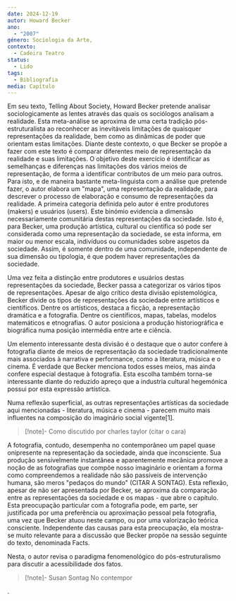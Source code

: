 ```yaml
---
date: 2024-12-19
autor: Howard Becker
ano:
  - "2007"
género: Sociologia da Arte,
contexto:
  - Cadeira Teatro
status:
  - Lido
tags:
  - Bibliografia
media: Capítulo
---
```


Em seu texto, Telling About Society, Howard Becker pretende analisar sociologicamente as lentes através das quais os sociólogos analisam a realidade. Esta meta-análise se aproxima de uma certa tradição pós-estruturalista ao reconhecer as inevitáveis limitações de quaisquer representações da realidade, bem como as dinâmicas de poder que orientam estas limitações. 
Diante deste contexto, o que Becker se propõe a fazer com este texto é comparar diferentes meio de representação da realidade e suas limitações. O objetivo deste exercício é identificar as semelhanças e diferenças nas limitações dos vários meios de representação, de forma a identificar contributos de um meio para outros.
Para isto, e de maneira bastante meta-linguista com a análise que pretende fazer, o autor elabora um "mapa", uma representação da realidade, para descrever o processo de elaboração e consumo de representações da realidade. 
A primeira categoria definida pelo autor é entre produtores (makers) e usuários (users). Este binómio evidencia a dimensão necessariamente comunitária destas representações da sociedade. Isto é, para Becker, uma produção artística, cultural ou científica só pode ser considerada como uma representação da sociedade, se esta informa, em maior ou menor escala, indivíduos ou comunidades sobre aspetos da sociedade. Assim, é somente dentro de uma comunidade, independente de sua dimensão ou tipologia, é que podem haver representações da sociedade. 

Uma vez feita a distinção entre produtores e usuários destas representações da sociedade, Becker passa a categorizar os vários tipos de representações. Apesar de algo crítico desta divisão epistemológica, Becker divide os tipos de representações da sociedade entre artísticos e científicos. Dentre os artísticos, destaca a ficção, a representação dramática e a fotografia. Dentre os científicos, mapas, tabelas, modelos matemáticos e etnografias. O autor posiciona a produção historiográfica e biográfica numa posição intermédia entre arte e ciência. 

Um elemento interessante desta divisão é o destaque que o autor confere à fotografia diante de meios de representação da sociedade tradicionalmente mais associados à narrativa e performance, como a literatura, música e o cinema. É verdade que Becker menciona todos esses meios, mas ainda confere especial destaque à fotografia. Esta escolha também torna-se interessante diante do reduzido apreço que a industria cultural hegemónica possui por esta expressão artística. 

Numa reflexão superficial, as outras representações artísticas da sociedade aqui mencionadas - literatura, música e cinema - parecem muito mais influentes na composição do imaginário social vigente[1].
>[!note]- Como discutido por charles taylor (citar o cara)

A fotografia, contudo, desempenha no contemporâneo um papel quase onipresente na representação da sociedade, ainda que inconsciente. Sua produção sensivelmente instantânea e aparentemente mecânica promove a noção de as fotografias que compõe nosso imaginário e orientam a forma como compreendemos a realidade não são passíveis de intervenção humana, são meros "pedaços do mundo" (CITAR A SONTAG). 
Esta reflexão, apesar de não ser apresentada por Becker, se aproxima da comparação entre as representações da sociedade e os mapas - que abre o capítulo. 
Esta preocupação particular com a fotografia pode, em parte, ser justificada por uma preferência ou aproximação pessoal pela fotografia, uma vez que Becker atuou neste campo, ou por uma valorização teórica consciente. Independente das causas para esta preocupação, ela mostra-se muito relevante para a discussão que Becker propõe na sessão seguinte do texto, denominada Facts.

Nesta, o autor revisa o paradigma fenomenológico do pós-estruturalismo para discutir a acessibilidade dos fatos. 
>[!note]- Susan Sontag
>No contempor

.
